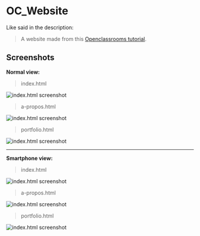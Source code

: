# OC_Website

Like said in the description:
> A website made from this [Openclassrooms tutorial](https://openclassrooms.com/fr/courses/1603881-creez-votre-site-web-avec-html5-et-css3).

## Screenshots


**Normal view:**

> index.html

![index.html screenshot](README-images/index-pc.png)

> a-propos.html

![index.html screenshot](README-images/a-propos-pc.png)

> portfolio.html

![index.html screenshot](README-images/portfolio-pc.png)

---

**Smartphone view:**

> index.html

![index.html screenshot](README-images/index-phone.png)

> a-propos.html

![index.html screenshot](README-images/a-propos-phone.png)

> portfolio.html

![index.html screenshot](README-images/portfolio-phone.png)
